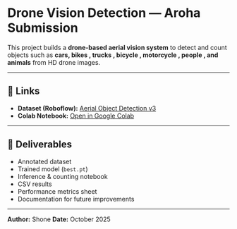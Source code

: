 # Drone Vision Detection — Aroha Submission

This project builds a **drone-based aerial vision system** to detect and count objects such as **cars, bikes , trucks , bicycle , motorcycle , people , and animals** from HD drone images.

---

## 🔗 Links
- **Dataset (Roboflow):** [Aerial Object Detection v3](https://app.roboflow.com/shone/aerial-qjpyp-hs4x5/3)  
- **Colab Notebook:** [Open in Google Colab](https://colab.research.google.com/drive/14125-qLPRTQSyCQy6r6Xws5PMnvey64B?usp=sharing) 
---

## 🧩 Deliverables
- Annotated dataset  
- Trained model (`best.pt`)  
- Inference & counting notebook  
- CSV results  
- Performance metrics sheet  
- Documentation for future improvements  

---

**Author:** Shone
**Date:** October 2025





